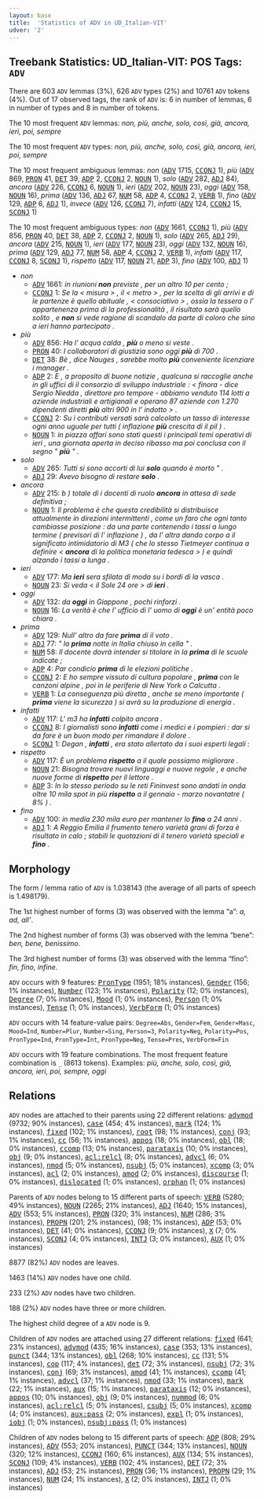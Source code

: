 ```yaml
---
layout: base
title:  'Statistics of ADV in UD_Italian-VIT'
udver: '2'
---
```


## Treebank Statistics: UD_Italian-VIT: POS Tags: `ADV`

There are 603 `ADV` lemmas (3%), 626 `ADV` types (2%) and 10761 `ADV` tokens (4%).
Out of 17 observed tags, the rank of `ADV` is: 6 in number of lemmas, 6 in number of types and 8 in number of tokens.

The 10 most frequent `ADV` lemmas: <em>non, più, anche, solo, così, già, ancora, ieri, poi, sempre</em>

The 10 most frequent `ADV` types:  <em>non, più, anche, solo, così, già, ancora, ieri, poi, sempre</em>

The 10 most frequent ambiguous lemmas: <em>non</em> (<tt><a href="it_vit-pos-ADV.html">ADV</a></tt> 1715, <tt><a href="it_vit-pos-CCONJ.html">CCONJ</a></tt> 1), <em>più</em> (<tt><a href="it_vit-pos-ADV.html">ADV</a></tt> 869, <tt><a href="it_vit-pos-PRON.html">PRON</a></tt> 41, <tt><a href="it_vit-pos-DET.html">DET</a></tt> 39, <tt><a href="it_vit-pos-ADP.html">ADP</a></tt> 2, <tt><a href="it_vit-pos-CCONJ.html">CCONJ</a></tt> 2, <tt><a href="it_vit-pos-NOUN.html">NOUN</a></tt> 1), <em>solo</em> (<tt><a href="it_vit-pos-ADV.html">ADV</a></tt> 282, <tt><a href="it_vit-pos-ADJ.html">ADJ</a></tt> 84), <em>ancora</em> (<tt><a href="it_vit-pos-ADV.html">ADV</a></tt> 226, <tt><a href="it_vit-pos-CCONJ.html">CCONJ</a></tt> 6, <tt><a href="it_vit-pos-NOUN.html">NOUN</a></tt> 1), <em>ieri</em> (<tt><a href="it_vit-pos-ADV.html">ADV</a></tt> 202, <tt><a href="it_vit-pos-NOUN.html">NOUN</a></tt> 23), <em>oggi</em> (<tt><a href="it_vit-pos-ADV.html">ADV</a></tt> 158, <tt><a href="it_vit-pos-NOUN.html">NOUN</a></tt> 16), <em>prima</em> (<tt><a href="it_vit-pos-ADV.html">ADV</a></tt> 136, <tt><a href="it_vit-pos-ADJ.html">ADJ</a></tt> 67, <tt><a href="it_vit-pos-NUM.html">NUM</a></tt> 58, <tt><a href="it_vit-pos-ADP.html">ADP</a></tt> 4, <tt><a href="it_vit-pos-CCONJ.html">CCONJ</a></tt> 2, <tt><a href="it_vit-pos-VERB.html">VERB</a></tt> 1), <em>fino</em> (<tt><a href="it_vit-pos-ADV.html">ADV</a></tt> 129, <tt><a href="it_vit-pos-ADP.html">ADP</a></tt> 6, <tt><a href="it_vit-pos-ADJ.html">ADJ</a></tt> 1), <em>invece</em> (<tt><a href="it_vit-pos-ADV.html">ADV</a></tt> 126, <tt><a href="it_vit-pos-CCONJ.html">CCONJ</a></tt> 7), <em>infatti</em> (<tt><a href="it_vit-pos-ADV.html">ADV</a></tt> 124, <tt><a href="it_vit-pos-CCONJ.html">CCONJ</a></tt> 15, <tt><a href="it_vit-pos-SCONJ.html">SCONJ</a></tt> 1)

The 10 most frequent ambiguous types:  <em>non</em> (<tt><a href="it_vit-pos-ADV.html">ADV</a></tt> 1661, <tt><a href="it_vit-pos-CCONJ.html">CCONJ</a></tt> 1), <em>più</em> (<tt><a href="it_vit-pos-ADV.html">ADV</a></tt> 856, <tt><a href="it_vit-pos-PRON.html">PRON</a></tt> 40, <tt><a href="it_vit-pos-DET.html">DET</a></tt> 38, <tt><a href="it_vit-pos-ADP.html">ADP</a></tt> 2, <tt><a href="it_vit-pos-CCONJ.html">CCONJ</a></tt> 2, <tt><a href="it_vit-pos-NOUN.html">NOUN</a></tt> 1), <em>solo</em> (<tt><a href="it_vit-pos-ADV.html">ADV</a></tt> 265, <tt><a href="it_vit-pos-ADJ.html">ADJ</a></tt> 29), <em>ancora</em> (<tt><a href="it_vit-pos-ADV.html">ADV</a></tt> 215, <tt><a href="it_vit-pos-NOUN.html">NOUN</a></tt> 1), <em>ieri</em> (<tt><a href="it_vit-pos-ADV.html">ADV</a></tt> 177, <tt><a href="it_vit-pos-NOUN.html">NOUN</a></tt> 23), <em>oggi</em> (<tt><a href="it_vit-pos-ADV.html">ADV</a></tt> 132, <tt><a href="it_vit-pos-NOUN.html">NOUN</a></tt> 16), <em>prima</em> (<tt><a href="it_vit-pos-ADV.html">ADV</a></tt> 129, <tt><a href="it_vit-pos-ADJ.html">ADJ</a></tt> 77, <tt><a href="it_vit-pos-NUM.html">NUM</a></tt> 58, <tt><a href="it_vit-pos-ADP.html">ADP</a></tt> 4, <tt><a href="it_vit-pos-CCONJ.html">CCONJ</a></tt> 2, <tt><a href="it_vit-pos-VERB.html">VERB</a></tt> 1), <em>infatti</em> (<tt><a href="it_vit-pos-ADV.html">ADV</a></tt> 117, <tt><a href="it_vit-pos-CCONJ.html">CCONJ</a></tt> 8, <tt><a href="it_vit-pos-SCONJ.html">SCONJ</a></tt> 1), <em>rispetto</em> (<tt><a href="it_vit-pos-ADV.html">ADV</a></tt> 117, <tt><a href="it_vit-pos-NOUN.html">NOUN</a></tt> 21, <tt><a href="it_vit-pos-ADP.html">ADP</a></tt> 3), <em>fino</em> (<tt><a href="it_vit-pos-ADV.html">ADV</a></tt> 100, <tt><a href="it_vit-pos-ADJ.html">ADJ</a></tt> 1)


* <em>non</em>
  * <tt><a href="it_vit-pos-ADV.html">ADV</a></tt> 1661: <em>in riunioni <b>non</b> previste , per un altro 10 per cento ;</em>
  * <tt><a href="it_vit-pos-CCONJ.html">CCONJ</a></tt> 1: <em>Se la < misura > , il < metro > , per la scelta di gli arrivi e di le partenze è quello abituale , < consociativo > , ossia la tessera o l' appartenenza prima di la professionalità , il risultato sarà quello solito , e <b>non</b> si vede ragione di scandalo da parte di coloro che sino a ieri hanno partecipato .</em>
* <em>più</em>
  * <tt><a href="it_vit-pos-ADV.html">ADV</a></tt> 856: <em>Ha l' acqua calda , <b>più</b> o meno si veste .</em>
  * <tt><a href="it_vit-pos-PRON.html">PRON</a></tt> 40: <em>I collaboratori di giustizia sono oggi <b>più</b> di 700 .</em>
  * <tt><a href="it_vit-pos-DET.html">DET</a></tt> 38: <em>Bè , dice Nauges , sarebbe molto <b>più</b> conveniente licenziare i manager .</em>
  * <tt><a href="it_vit-pos-ADP.html">ADP</a></tt> 2: <em>E , a proposito di buone notizie , qualcuna si raccoglie anche in gli uffici di il consorzio di sviluppo industriale : < finora - dice Sergio Niedda , direttore pro tempore - abbiamo venduto 114 lotti a aziende industriali e artigianali e operano 87 aziende con 1.270 dipendenti diretti <b>più</b> altri 900 in l' indotto > .</em>
  * <tt><a href="it_vit-pos-CCONJ.html">CCONJ</a></tt> 2: <em>Su i contributi versati sarà calcolato un tasso di interesse ogni anno uguale per tutti ( inflazione <b>più</b> crescita di il pil ) .</em>
  * <tt><a href="it_vit-pos-NOUN.html">NOUN</a></tt> 1: <em>in piazza affari sono stati questi i principali temi operativi di ieri , una giornata aperta in deciso ribasso ma poi conclusa con il segno " <b>più</b> " .</em>
* <em>solo</em>
  * <tt><a href="it_vit-pos-ADV.html">ADV</a></tt> 265: <em>Tutti si sono accorti di lui <b>solo</b> quando è morto " .</em>
  * <tt><a href="it_vit-pos-ADJ.html">ADJ</a></tt> 29: <em>Avevo bisogno di restare <b>solo</b> .</em>
* <em>ancora</em>
  * <tt><a href="it_vit-pos-ADV.html">ADV</a></tt> 215: <em>b ) totale di i docenti di ruolo <b>ancora</b> in attesa di sede definitiva ;</em>
  * <tt><a href="it_vit-pos-NOUN.html">NOUN</a></tt> 1: <em>Il problema è che questa credibilità si distribuisce attualmente in direzioni intermittenti , come un faro che ogni tanto cambiasse posizione : da una parte contenendo i tassi a lungo termine ( previsori di l' inflazione ) , da l' altra dando corpo a il significato intimidatorio di M3 ( che lo stesso Tietmeyer continua a definire < <b>ancora</b> di la politica monetaria tedesca > ) e quindi alzando i tassi a lunga .</em>
* <em>ieri</em>
  * <tt><a href="it_vit-pos-ADV.html">ADV</a></tt> 177: <em>Ma <b>ieri</b> sera sfilata di moda su i bordi di la vasca .</em>
  * <tt><a href="it_vit-pos-NOUN.html">NOUN</a></tt> 23: <em>Si veda < il Sole 24 ore > di <b>ieri</b> .</em>
* <em>oggi</em>
  * <tt><a href="it_vit-pos-ADV.html">ADV</a></tt> 132: <em>da <b>oggi</b> in Giappone , pochi rinforzi .</em>
  * <tt><a href="it_vit-pos-NOUN.html">NOUN</a></tt> 16: <em>La verità è che l' ufficio di l' uomo di <b>oggi</b> è un' entità poco chiara .</em>
* <em>prima</em>
  * <tt><a href="it_vit-pos-ADV.html">ADV</a></tt> 129: <em>Null' altro da fare <b>prima</b> di il voto .</em>
  * <tt><a href="it_vit-pos-ADJ.html">ADJ</a></tt> 77: <em>" la <b>prima</b> notte in Italia chiuso in cella " .</em>
  * <tt><a href="it_vit-pos-NUM.html">NUM</a></tt> 58: <em>Il docente dovrà intender si titolare in la <b>prima</b> di le scuole indicate ;</em>
  * <tt><a href="it_vit-pos-ADP.html">ADP</a></tt> 4: <em>Par condicio <b>prima</b> di le elezioni politiche .</em>
  * <tt><a href="it_vit-pos-CCONJ.html">CCONJ</a></tt> 2: <em>E ho sempre vissuto di cultura popolare , <b>prima</b> con le canzoni alpine , poi in le periferie di New York o Calcutta .</em>
  * <tt><a href="it_vit-pos-VERB.html">VERB</a></tt> 1: <em>La conseguenza più diretta , anche se meno importante ( <b>prima</b> viene la sicurezza ) si avrà su la produzione di energia .</em>
* <em>infatti</em>
  * <tt><a href="it_vit-pos-ADV.html">ADV</a></tt> 117: <em>L' m3 ha <b>infatti</b> colpito ancora .</em>
  * <tt><a href="it_vit-pos-CCONJ.html">CCONJ</a></tt> 8: <em>I giornalisti sono <b>infatti</b> come i medici e i pompieri : dar si da fare è un buon modo per rimandare il dolore .</em>
  * <tt><a href="it_vit-pos-SCONJ.html">SCONJ</a></tt> 1: <em>Degan , <b>infatti</b> , era stato allertato da i suoi esperti legali :</em>
* <em>rispetto</em>
  * <tt><a href="it_vit-pos-ADV.html">ADV</a></tt> 117: <em>È un problema <b>rispetto</b> a il quale possiamo migliorare .</em>
  * <tt><a href="it_vit-pos-NOUN.html">NOUN</a></tt> 21: <em>Bisogna trovare nuovi linguaggi e nuove regole , e anche nuove forme di <b>rispetto</b> per il lettore .</em>
  * <tt><a href="it_vit-pos-ADP.html">ADP</a></tt> 3: <em>In lo stesso periodo su le reti Fininvest sono andati in onda oltre 10 mila spot in più <b>rispetto</b> a il gennaio - marzo novantatre ( 8% ) .</em>
* <em>fino</em>
  * <tt><a href="it_vit-pos-ADV.html">ADV</a></tt> 100: <em>in media 230 mila euro per mantener lo <b>fino</b> a 24 anni .</em>
  * <tt><a href="it_vit-pos-ADJ.html">ADJ</a></tt> 1: <em>A Reggio Emilia il frumento tenero varietà grani di forza è risultato in calo ; stabili le quotazioni di il tenero varietà speciali e <b>fino</b> .</em>

## Morphology

The form / lemma ratio of `ADV` is 1.038143 (the average of all parts of speech is 1.498179).

The 1st highest number of forms (3) was observed with the lemma “a”: <em>a, ad, all'</em>.

The 2nd highest number of forms (3) was observed with the lemma “bene”: <em>ben, bene, benissimo</em>.

The 3rd highest number of forms (3) was observed with the lemma “fino”: <em>fin, fino, infine</em>.

`ADV` occurs with 9 features: <tt><a href="it_vit-feat-PronType.html">PronType</a></tt> (1951; 18% instances), <tt><a href="it_vit-feat-Gender.html">Gender</a></tt> (156; 1% instances), <tt><a href="it_vit-feat-Number.html">Number</a></tt> (123; 1% instances), <tt><a href="it_vit-feat-Polarity.html">Polarity</a></tt> (12; 0% instances), <tt><a href="it_vit-feat-Degree.html">Degree</a></tt> (7; 0% instances), <tt><a href="it_vit-feat-Mood.html">Mood</a></tt> (1; 0% instances), <tt><a href="it_vit-feat-Person.html">Person</a></tt> (1; 0% instances), <tt><a href="it_vit-feat-Tense.html">Tense</a></tt> (1; 0% instances), <tt><a href="it_vit-feat-VerbForm.html">VerbForm</a></tt> (1; 0% instances)

`ADV` occurs with 14 feature-value pairs: `Degree=Abs`, `Gender=Fem`, `Gender=Masc`, `Mood=Ind`, `Number=Plur`, `Number=Sing`, `Person=3`, `Polarity=Neg`, `Polarity=Pos`, `PronType=Ind`, `PronType=Int`, `PronType=Neg`, `Tense=Pres`, `VerbForm=Fin`

`ADV` occurs with 19 feature combinations.
The most frequent feature combination is `_` (8613 tokens).
Examples: <em>più, anche, solo, così, già, ancora, ieri, poi, sempre, oggi</em>


## Relations

`ADV` nodes are attached to their parents using 22 different relations: <tt><a href="it_vit-dep-advmod.html">advmod</a></tt> (9732; 90% instances), <tt><a href="it_vit-dep-case.html">case</a></tt> (454; 4% instances), <tt><a href="it_vit-dep-mark.html">mark</a></tt> (124; 1% instances), <tt><a href="it_vit-dep-fixed.html">fixed</a></tt> (102; 1% instances), <tt><a href="it_vit-dep-root.html">root</a></tt> (98; 1% instances), <tt><a href="it_vit-dep-conj.html">conj</a></tt> (93; 1% instances), <tt><a href="it_vit-dep-cc.html">cc</a></tt> (56; 1% instances), <tt><a href="it_vit-dep-appos.html">appos</a></tt> (18; 0% instances), <tt><a href="it_vit-dep-obl.html">obl</a></tt> (18; 0% instances), <tt><a href="it_vit-dep-ccomp.html">ccomp</a></tt> (13; 0% instances), <tt><a href="it_vit-dep-parataxis.html">parataxis</a></tt> (10; 0% instances), <tt><a href="it_vit-dep-obj.html">obj</a></tt> (9; 0% instances), <tt><a href="it_vit-dep-acl-relcl.html">acl:relcl</a></tt> (8; 0% instances), <tt><a href="it_vit-dep-advcl.html">advcl</a></tt> (6; 0% instances), <tt><a href="it_vit-dep-nmod.html">nmod</a></tt> (5; 0% instances), <tt><a href="it_vit-dep-nsubj.html">nsubj</a></tt> (5; 0% instances), <tt><a href="it_vit-dep-xcomp.html">xcomp</a></tt> (3; 0% instances), <tt><a href="it_vit-dep-acl.html">acl</a></tt> (2; 0% instances), <tt><a href="it_vit-dep-amod.html">amod</a></tt> (2; 0% instances), <tt><a href="it_vit-dep-discourse.html">discourse</a></tt> (1; 0% instances), <tt><a href="it_vit-dep-dislocated.html">dislocated</a></tt> (1; 0% instances), <tt><a href="it_vit-dep-orphan.html">orphan</a></tt> (1; 0% instances)

Parents of `ADV` nodes belong to 15 different parts of speech: <tt><a href="it_vit-pos-VERB.html">VERB</a></tt> (5280; 49% instances), <tt><a href="it_vit-pos-NOUN.html">NOUN</a></tt> (2265; 21% instances), <tt><a href="it_vit-pos-ADJ.html">ADJ</a></tt> (1640; 15% instances), <tt><a href="it_vit-pos-ADV.html">ADV</a></tt> (553; 5% instances), <tt><a href="it_vit-pos-PRON.html">PRON</a></tt> (320; 3% instances), <tt><a href="it_vit-pos-NUM.html">NUM</a></tt> (286; 3% instances), <tt><a href="it_vit-pos-PROPN.html">PROPN</a></tt> (201; 2% instances),  (98; 1% instances), <tt><a href="it_vit-pos-ADP.html">ADP</a></tt> (53; 0% instances), <tt><a href="it_vit-pos-DET.html">DET</a></tt> (41; 0% instances), <tt><a href="it_vit-pos-CCONJ.html">CCONJ</a></tt> (9; 0% instances), <tt><a href="it_vit-pos-X.html">X</a></tt> (7; 0% instances), <tt><a href="it_vit-pos-SCONJ.html">SCONJ</a></tt> (4; 0% instances), <tt><a href="it_vit-pos-INTJ.html">INTJ</a></tt> (3; 0% instances), <tt><a href="it_vit-pos-AUX.html">AUX</a></tt> (1; 0% instances)

8877 (82%) `ADV` nodes are leaves.

1463 (14%) `ADV` nodes have one child.

233 (2%) `ADV` nodes have two children.

188 (2%) `ADV` nodes have three or more children.

The highest child degree of a `ADV` node is 9.

Children of `ADV` nodes are attached using 27 different relations: <tt><a href="it_vit-dep-fixed.html">fixed</a></tt> (641; 23% instances), <tt><a href="it_vit-dep-advmod.html">advmod</a></tt> (435; 16% instances), <tt><a href="it_vit-dep-case.html">case</a></tt> (353; 13% instances), <tt><a href="it_vit-dep-punct.html">punct</a></tt> (344; 13% instances), <tt><a href="it_vit-dep-obl.html">obl</a></tt> (268; 10% instances), <tt><a href="it_vit-dep-cc.html">cc</a></tt> (131; 5% instances), <tt><a href="it_vit-dep-cop.html">cop</a></tt> (117; 4% instances), <tt><a href="it_vit-dep-det.html">det</a></tt> (72; 3% instances), <tt><a href="it_vit-dep-nsubj.html">nsubj</a></tt> (72; 3% instances), <tt><a href="it_vit-dep-conj.html">conj</a></tt> (69; 3% instances), <tt><a href="it_vit-dep-amod.html">amod</a></tt> (41; 1% instances), <tt><a href="it_vit-dep-ccomp.html">ccomp</a></tt> (41; 1% instances), <tt><a href="it_vit-dep-advcl.html">advcl</a></tt> (37; 1% instances), <tt><a href="it_vit-dep-nmod.html">nmod</a></tt> (33; 1% instances), <tt><a href="it_vit-dep-mark.html">mark</a></tt> (22; 1% instances), <tt><a href="it_vit-dep-aux.html">aux</a></tt> (15; 1% instances), <tt><a href="it_vit-dep-parataxis.html">parataxis</a></tt> (12; 0% instances), <tt><a href="it_vit-dep-appos.html">appos</a></tt> (10; 0% instances), <tt><a href="it_vit-dep-obj.html">obj</a></tt> (9; 0% instances), <tt><a href="it_vit-dep-nummod.html">nummod</a></tt> (6; 0% instances), <tt><a href="it_vit-dep-acl-relcl.html">acl:relcl</a></tt> (5; 0% instances), <tt><a href="it_vit-dep-csubj.html">csubj</a></tt> (5; 0% instances), <tt><a href="it_vit-dep-xcomp.html">xcomp</a></tt> (4; 0% instances), <tt><a href="it_vit-dep-aux-pass.html">aux:pass</a></tt> (2; 0% instances), <tt><a href="it_vit-dep-expl.html">expl</a></tt> (1; 0% instances), <tt><a href="it_vit-dep-iobj.html">iobj</a></tt> (1; 0% instances), <tt><a href="it_vit-dep-nsubj-pass.html">nsubj:pass</a></tt> (1; 0% instances)

Children of `ADV` nodes belong to 15 different parts of speech: <tt><a href="it_vit-pos-ADP.html">ADP</a></tt> (808; 29% instances), <tt><a href="it_vit-pos-ADV.html">ADV</a></tt> (553; 20% instances), <tt><a href="it_vit-pos-PUNCT.html">PUNCT</a></tt> (344; 13% instances), <tt><a href="it_vit-pos-NOUN.html">NOUN</a></tt> (320; 12% instances), <tt><a href="it_vit-pos-CCONJ.html">CCONJ</a></tt> (160; 6% instances), <tt><a href="it_vit-pos-AUX.html">AUX</a></tt> (134; 5% instances), <tt><a href="it_vit-pos-SCONJ.html">SCONJ</a></tt> (109; 4% instances), <tt><a href="it_vit-pos-VERB.html">VERB</a></tt> (102; 4% instances), <tt><a href="it_vit-pos-DET.html">DET</a></tt> (72; 3% instances), <tt><a href="it_vit-pos-ADJ.html">ADJ</a></tt> (53; 2% instances), <tt><a href="it_vit-pos-PRON.html">PRON</a></tt> (36; 1% instances), <tt><a href="it_vit-pos-PROPN.html">PROPN</a></tt> (29; 1% instances), <tt><a href="it_vit-pos-NUM.html">NUM</a></tt> (24; 1% instances), <tt><a href="it_vit-pos-X.html">X</a></tt> (2; 0% instances), <tt><a href="it_vit-pos-INTJ.html">INTJ</a></tt> (1; 0% instances)


